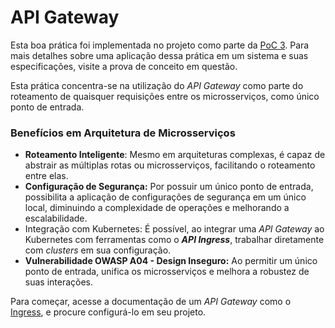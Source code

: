 # API Gateway

Esta boa prática foi implementada no projeto como parte da [PoC 3](../provas-de-conceito/poc-3-gerenciamento-de-containers-e-servicos/). Para mais detalhes sobre uma aplicação dessa prática em um sistema e suas especificações, visite a prova de conceito em questão.

Esta prática concentra-se na utilização do _API Gateway_ como parte do roteamento de quaisquer requisições entre os microsserviços, como único ponto de entrada.

### Benefícios em Arquitetura de Microsserviços

* **Roteamento Inteligente**: Mesmo em arquiteturas complexas, é capaz de abstrair as múltiplas rotas ou microsserviços, facilitando o roteamento entre elas.
* **Configuração de Segurança:** Por possuir um único ponto de entrada, possibilita a aplicação de configurações de segurança em um único local, diminuindo a complexidade de operações e melhorando a escalabilidade.
* Integração com Kubernetes: É possível, ao integrar uma _API Gateway_ ao Kubernetes com ferramentas como o _**API Ingress**_, trabalhar diretamente com _clusters_ em sua configuração.
* **Vulnerabilidade OWASP A04 - Design Inseguro:** Ao permitir um único ponto de entrada, unifica os microsserviços e melhora a robustez de suas interações.

Para começar, acesse a documentação de um _API Gateway_ como o [Ingress](https://kubernetes.io/docs/concepts/services-networking/ingress/), e procure configurá-lo em seu projeto.
